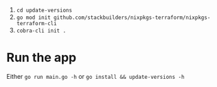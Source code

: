 1. `cd update-versions`
2. `go mod init github.com/stackbuilders/nixpkgs-terraform/nixpkgs-terraform-cli`
3. `cobra-cli init .`

# Run the app
Either `go run main.go -h` or `go install && update-versions -h`